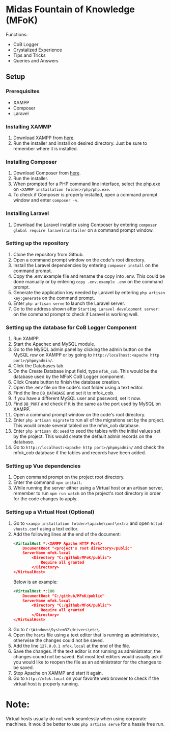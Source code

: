 # Midas Fountain of Knowledge (MFoK)

Functions:
* CoB Logger
* Crystalized Experience
* Tips and Tricks
* Queries and Answers

## Setup
### Prerequisites
* XAMPP
* Composer
* Laravel

### Installing XAMMP
1. Download XAMPP from [here](https://www.apachefriends.org/download.html).
2. Run the installer and install on desired directory. Just be sure to remember where it is installed.

### Installing Composer
1. Download Composer from [here](https://getcomposer.org/download/).
2. Run the installer.
3. When prompted for a PHP command line interface, select the php.exe on `<XAMMP installation folder>/php/php.exe`.
4. To check if Composer is properly installed, open a command prompt window and enter `composer -v`.

### Installing Laravel
1. Download the Laravel installer using Composer by entering `composer global require laravel/installer` on a command prompt window.

### Setting up the repository
1. Clone the repository from Github.
2. Open a command prompt window on the code's root directory.
3. Install the Laravel dependencies by entering `composer install` on the command prompt.
4. Copy the .env.example file and rename the copy into .env. This could be done manually or by entering `copy .env.example .env` on the command prompt.
5. Generate the application key needed by Laravel by entering `php artisan key:generate` on the command prompt.
6. Enter `php artisan serve` to launch the Laravel server.
7. Go to the address shown after `Starting Laravel development server:` on the command prompt to check if Laravel is working well.

### Setting up the database for CoB Logger Component
1. Run XAMPP.
2. Start the Apachec and MySQL module.
3. Go to the MySQL admin panel by clicking the admin button on the MySQL row on XAMPP or by going to `http://localhost:<apache http port>/phpmyadmin/`.
4. Click the Databases tab.
5. On the Create Database input field, type `mfok_cob`. This would be the database used by the MFoK CoB Logger component.
6. Click Create button to finish the database creation.
7. Open the .env file on the code's root folder using a text editor.
8. Find the line `DB_DATABASE` and set it to mfok_cob.
9. If you have a different MySQL user and password, set it now.
10. Find `DB_PORT` and check if it is the same as the port used by MySQL on XAMPP.
11. Open a command prompt window on the code's root directory.
12. Enter `php artisan migrate` to run all of the migrations set by the project. This would create several tabled on the mfok_cob database.
13. Enter `php artisan db:seed` to seed the tables with the initial values set by the project. This would create the default admin records on the database.
14. Go to `http://localhost:<apache http port>/phpmyadmin/` and check the mfok_cob database if the tables and records have been added.

### Setting up Vue dependencies
1. Open command prompt on the project root directory.
2. Enter the command `npm install`.
3. While running the server either using a Virtual host or an artisan server, remember to run `npm run watch` on the project's root directory in order for the code changes to apply.

### Setting up a Virtual Host (Optional)
1. Go to `<xampp installation folder>\apache\conf\extra` and open `httpd-vhosts.conf` using a text editor.
2. Add the following lines at the end of the document:
    ```xml
    <VirtualHost *:<XAMPP Apache HTTP Port>
        DocumentRoot "<project's root directory>/public"
        ServerName mfok.local
            <Directory "C:/github/MFoK/public">
		        Require all granted    
	        </Directory>
    </VirtualHost>
    ```
    Below is an example:
    ```xml
    <VirtualHost *:100
        DocumentRoot "C:/github/MFoK/public"
        ServerName mfok.local
            <Directory "C:/github/MFoK/public">
		        Require all granted    
	        </Directory>   
    </VirtualHost>
    ```
3. Go to `C:\Windows\System32\drivers\etc\`.
4. Open the `hosts` file using a text editor that is running as administrator, otherwise the changes could not be saved.
5. Add the line `127.0.0.1 mfok.local` at the end of the file.
6. Save the changes. If the text editor is not running as administrator, the changes cound not be saved. But most text editors would usually ask if you would like to reopen the file as an administrator for the changes to be saved.
7. Stop Apache on XAMMP and start it again.
8. Go to `http://mfok.local` on your favorite web browser to check if the virtual host is properly running.

# Note:
Virtual hosts usually do not work seamlessly when using corporate machines. It would be better to use `php artisan serve` for a hassle free run.
